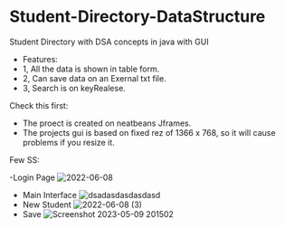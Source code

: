 # Student-Directory-DataStructure
Student Directory with DSA concepts in java with GUI
- Features:
- 1, All the data is shown in table form. 
- 2, Can save data on an Exernal txt file.
- 3, Search is on keyRealese.

Check this first:
- The proect is created on neatbeans Jframes.
- The projects gui is based on  fixed rez of  1366 x 768, so it will cause problems if you resize it.


Few SS:

-Login Page
![2022-06-08](https://github.com/saadrehman10/Student-Directory-DataStructure/assets/125679304/50f74a48-fe9a-483e-ab5e-f85b7896ade0)
- Main Interface
![dsadasdasdasdasd](https://github.com/saadrehman10/Student-Directory-DataStructure/assets/125679304/daf5455a-c39e-47bc-b710-9b601fedd46f)
- New Student
![2022-06-08 (3)](https://github.com/saadrehman10/Student-Directory-DataStructure/assets/125679304/6d5e7164-e1ef-4ca2-be01-88281395fa4d)
- Save 
![Screenshot 2023-05-09 201502](https://github.com/saadrehman10/Student-Directory-DataStructure/assets/125679304/ebe4b13e-2ba9-4f1a-a77c-86876672bbc9)
